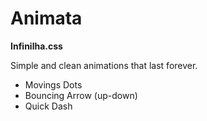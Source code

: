 # Animata
**Infinilha.css**

Simple and clean animations that last forever.
- Movings Dots
- Bouncing Arrow (up-down)
- Quick Dash

